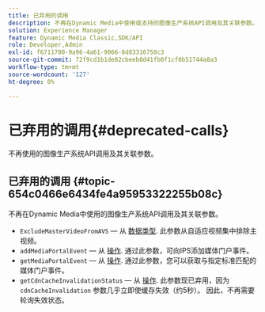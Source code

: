 ```yaml
---
title: 已弃用的调用
description: 不再在Dynamic Media中使用或支持的图像生产系统API调用及其关联参数。
solution: Experience Manager
feature: Dynamic Media Classic,SDK/API
role: Developer,Admin
exl-id: f6711780-9a96-4a61-9066-8d83316758c3
source-git-commit: 72f9cd1b1de82cbeeb8d41fb0f1cf0b51744a8a3
workflow-type: tm+mt
source-wordcount: '127'
ht-degree: 0%

---
```


# 已弃用的调用{#deprecated-calls}

不再使用的图像生产系统API调用及其关联参数。

## 已弃用的调用 {#topic-654c0466e6434fe4a95953322255b08c}

不再在Dynamic Media中使用的图像生产系统API调用及其关联参数。

* `ExcludeMasterVideoFromAVS`  — 从 [数据类型](/help/aem-ips-api/types/c-data-types/c-data-types.md). 此参数从自适应视频集中排除主视频。 <!-- Adobe is ending support for this parameter on September 1, 2022. -->
* `addMediaPortalEvent`  — 从 [操作](/help/aem-ips-api/operations/c-operations-intro/c-operations-intro.md). 通过此参数，可向IPS添加媒体门户事件。
* `getMediaPortalEvent`  — 从 [操作](/help/aem-ips-api/operations/c-operations-intro/c-operations-intro.md). 通过此参数，您可以获取与指定标准匹配的媒体门户事件。
* `getCdnCacheInvalidationStatus`  — 从 [操作](/help/aem-ips-api/operations/c-operations-intro/c-operations-intro.md). 此参数现已弃用，因为 `cdnCacheInvalidation` 参数几乎立即使缓存失效（约5秒）。 因此，不再需要轮询失效状态。
